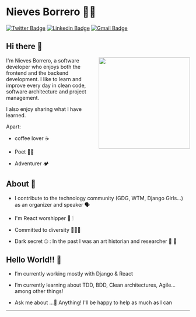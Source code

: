 
# Nieves Borrero 👩‍💻
[![Twitter Badge](https://img.shields.io/badge/-@nievesborrero-1ca0f1?style=flat-square&labelColor=1ca0f1&logo=twitter&logoColor=white&link=https://twitter.com/nievesborrero)](https://twitter.com/nievesborrero) 
[![Linkedin Badge](https://img.shields.io/badge/NievesBorrero-blue?style=flat-square&logo=Linkedin&logoColor=white&link=https://www.linkedin.com/in/nievesborrero/)](https://www.linkedin.com/in/nievesborrero/) 
[![Gmail Badge](https://img.shields.io/badge/-nievesborrerobarea@gmail.com-c14438?style=flat-square&logo=Gmail&logoColor=white&link=mailto:nievesborrerobarea@gmail.com)](mailto:nievesborrerobarea@gmail.com)

## Hi there 👋

<img align='right' src='https://media.giphy.com/media/L1R1tvI9svkIWwpVYr/giphy.gif' width='250'/>

I'm Nieves Borrero, a software developer who enjoys both the frontend and the backend development. I like to learn and improve every day in clean code, software architecture and project management. 

I also enjoy sharing what I have learned. 

Apart:
- coffee lover ☕️  

- Poet ✍🏻  

- Adventurer 🏕

## About 👀
- I contribute to the technology community (GDG, WTM, Django Girls...) as an organizer and speaker 🗣 

- I'm React worshipper 🙌 🕯

- Committed to diversity 🙋🏼‍♀️

- Dark secret 🤐  : In the past I was an art historian and researcher 📜 🧐 

## Hello World!! 🤔
- I’m currently working mostly with Django & React

- I’m currently learning about TDD, BDD, Clean architectures, Agile... among other things! 

- Ask me about ...💬 Anything! I'll be happy to help as much as I can

---
